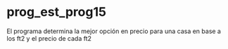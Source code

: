 # prog_est_prog15
El programa determina la mejor opción en precio para una casa en base a los ft2 y el precio de cada ft2

